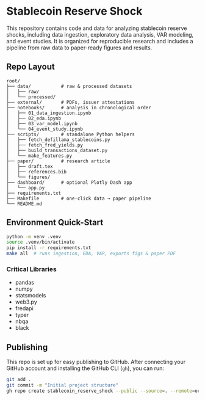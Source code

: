# Stablecoin Reserve Shock

This repository contains code and data for analyzing stablecoin reserve shocks, including data ingestion, exploratory data analysis, VAR modeling, and event studies. It is organized for reproducible research and includes a pipeline from raw data to paper-ready figures and results.

## Repo Layout
```
root/
├── data/           # raw & processed datasets
│   ├── raw/
│   └── processed/
├── external/       # PDFs, issuer attestations
├── notebooks/      # analysis in chronological order
│   ├── 01_data_ingestion.ipynb
│   ├── 02_eda.ipynb
│   ├── 03_var_model.ipynb
│   └── 04_event_study.ipynb
├── scripts/        # standalone Python helpers
│   ├── fetch_defillama_stablecoins.py
│   ├── fetch_fred_yields.py
│   ├── build_transactions_dataset.py
│   └── make_features.py
├── paper/          # research article
│   ├── draft.tex
│   ├── references.bib
│   └── figures/
├── dashboard/      # optional Plotly Dash app
│   └── app.py
├── requirements.txt
├── Makefile        # one-click data → paper pipeline
└── README.md
```

## Environment Quick-Start
```bash
python -m venv .venv
source .venv/bin/activate
pip install -r requirements.txt
make all  # runs ingestion, EDA, VAR, exports figs & paper PDF
```

### Critical Libraries
- pandas
- numpy
- statsmodels
- web3.py
- fredapi
- typer
- nbqa
- black

## Publishing
This repo is set up for easy publishing to GitHub. After connecting your GitHub account and installing the GitHub CLI (`gh`), you can run:
```bash
git add .
git commit -m "Initial project structure"
gh repo create stablecoin_reserve_shock --public --source=. --remote=origin --push
```
